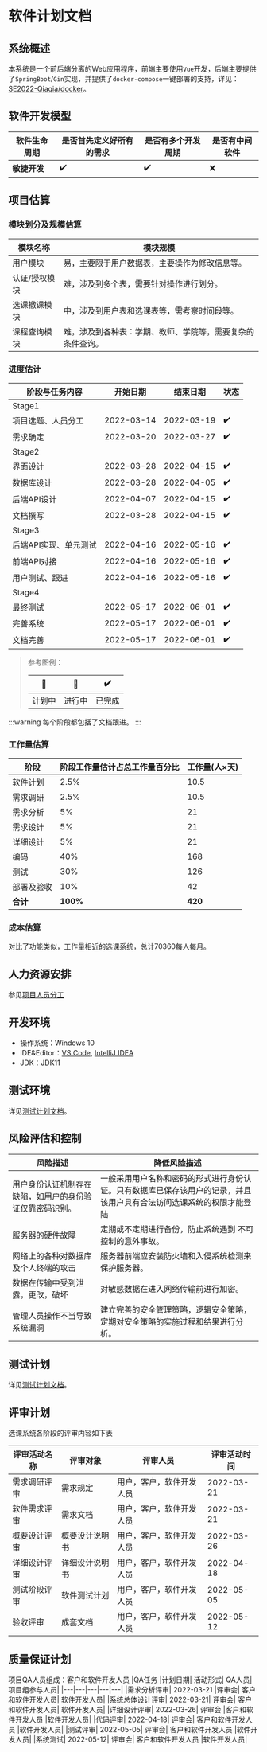# 软件计划文档

## 系统概述

本系统是一个前后端分离的Web应用程序，前端主要使用`Vue`开发，后端主要提供了`SpringBoot`/`Gin`实现，并提供了`docker-compose`一键部署的支持，详见：[SE2022-Qiaqia/docker](https://github.com/SE2022-Qiaqia/docker)。

## 软件开发模型

| 软件生命周期 | 是否首先定义好所有的需求 | 是否有多个开发周期 | 是否有中间软件 |
| ------------ | ------------------------ | ------------------ | -------------- |
| **敏捷开发** | :heavy_check_mark:       | :heavy_check_mark: | :x:            |

## 项目估算

### 模块划分及规模估算

| 模块名称      | 模块规模                                                   |
| ------------- | ---------------------------------------------------------- |
| 用户模块      | 易，主要限于用户数据表，主要操作为修改信息等。             |
| 认证/授权模块 | 难，涉及到多个表，需要针对操作进行划分。                   |
| 选课撤课模块  | 中，涉及到用户表和选课表等，需考察时间段等。               |
| 课程查询模块  | 难，涉及到各种表：学期、教师、学院等，需要复杂的条件查询。 |

### 进度估计

| 阶段与任务内容        | 开始日期   | 结束日期   | 状态               |
| --------------------- | ---------- | ---------- | ------------------ |
| Stage1                |            |            |                    |
| 项目选题、人员分工    | 2022-03-14 | 2022-03-19 | :heavy_check_mark: |
| 需求确定              | 2022-03-20 | 2022-03-27 | :heavy_check_mark:          |
| Stage2                |            |            |                    |
| 界面设计              | 2022-03-28 | 2022-04-15 | :heavy_check_mark:          |
| 数据库设计            | 2022-03-28 | 2022-04-05 | :heavy_check_mark:          |
| 后端API设计           | 2022-04-07 | 2022-04-15 | :heavy_check_mark:           |
| 文档撰写              | 2022-03-28 | 2022-04-15 | :heavy_check_mark:          |
| Stage3                |            |            |                    |
| 后端API实现、单元测试 | 2022-04-16 | 2022-05-16 | :heavy_check_mark:           |
| 前端API对接           | 2022-04-16 | 2022-05-16 | :heavy_check_mark:           |
| 用户测试、跟进        | 2022-04-16 | 2022-05-16 | :heavy_check_mark:           |
| Stage4                |            |            |                    |
| 最终测试              | 2022-05-17 | 2022-06-01 | :heavy_check_mark:           |
| 完善系统              | 2022-05-17 | 2022-06-01 | :heavy_check_mark:           |
| 文档完善              | 2022-05-17 | 2022-06-01 | :heavy_check_mark:           |

> 参考图例：
> 
> | :pencil:  | :running: | :heavy_check_mark: |
> | ------ | --------- | ------------------ |
> | 计划中 | 进行中    | 已完成             |

:::warning
每个阶段都包括了文档跟进。
:::

### 工作量估算

| 阶段       | 阶段工作量估计占总工作量百分比 | 工作量(人×天) |
| ---------- | ------------------------------ | ------------- |
| 软件计划   | 2.5%                           | 10.5          |
| 需求调研   | 2.5%                           | 10.5          |
| 需求分析   | 5%                             | 21            |
| 需求设计   | 5%                             | 21            |
| 详细设计   | 5%                             | 21            |
| 编码       | 40%                            | 168           |
| 测试       | 30%                            | 126           |
| 部署及验收 | 10%                            | 42            |
| **合计**   | **100%**                       | **420**       |

### 成本估算

对比了功能类似，工作量相近的选课系统，总计70360每人每月。

## 人力资源安排

参见[项目人员分工](../team.md#人员分工)

## 开发环境

- 操作系统：Windows 10
- IDE&Editor：[VS Code](https://code.visualstudio.com/), [IntelliJ IDEA](https://www.jetbrains.com/idea/)
- JDK：JDK11

## 测试环境

详见[测试计划文档](./test-plan.md)。

## 风险评估和控制

| 风险描述|降低风险描述|
|----|----|
|用户身份认证机制存在缺陷，如用户的身份验证仅靠密码识别。|	一般采用用户名称和密码的形式进行身份认证。只有数据库已保存该用户的记录，并且该用户具有合法访问选课系统的权限才能登陆|
|服务器的硬件故障|	定期或不定期进行备份，防止系统遇到 不可控制的意外事故。|
|网络上的各种对数据库及个人终端的攻击|	服务器前端应安装防火墙和入侵系统检测来保护服务器。|
|数据在传输中受到泄露，更改，破坏|	对敏感数据在进入网络传输前进行加密。
管理人员操作不当导致系统漏洞|	建立完善的安全管理策略，逻辑安全策略，定期对安全策略的实施过程和结果进行分析。|


## 测试计划

详见[测试计划文档](./test-plan.md)。

## 评审计划

选课系统各阶段的评审内容如下表

|评审活动名称|评审对象|评审人员|评审活动时间|
|----|---|--|--|
|需求调研评审	|需求规定	|用户，客户，软件开发人员	|2022-03-21|
|软件需求评审	|需求文档	|用户，客户，软件开发人员	|2022-03-21|
|概要设计评审	|概要设计说明书	|用户，客户，软件开发人员|	2022-03-26|
|详细设计评审	|详细设计说明书	|用户，客户，软件开发人员|	2022-04-18|
|测试阶段评审	|软件测试计划	|用户，客户，软件开发人员|	2022-05-05|
|验收评审	|成套文档	|用户，客户，软件开发人员	|2022-05-12|



## 质量保证计划

项目QA人员组成：客户和软件开发人员
|QA任务	|计划日期|	活动形式|	QA人员|	项目组参与人员|
|---|---|---|---|---|
|需求分析评审|	2022-03-21	|评审会|	客户和软件开发人员|	软件开发人员|
|系统总体设计评审|	2022-03-21|	评审会|	客户和软件开发人员|	软件开发人员|
|详细设计评审|	2022-03-26|	评审会	|客户和软件开发人员	|软件开发人员|
|代码评审|	2022-04-18|	评审会|	客户和软件开发人员	|软件开发人员|
|测试评审|	2022-05-05|	评审会|	客户和软件开发人员	|软件开发人员|
|系统测试|	2022-05-12|	评审会|	客户和软件开发人员	|软件开发人员|
